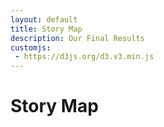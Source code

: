 ```yaml
---
layout: default
title: Story Map
description: Our Final Results
customjs:
 - https://d3js.org/d3.v3.min.js
---
```

# Story Map

<html>
<head>
  <meta charset="utf-8">
  <meta name="viewport" content="width=device-width">
  <title>JS Bin</title>
<style id="jsbin-css">
.background {
  fill: #eee;
  pointer-events: all;
}
.background-trial {
  fill: 'black';
}
.button {
  position: relative;
}
.map-layer {
  fill: #fff;
  stroke: #aaa;
}
.effect-layer{
  pointer-events:none;
}
text{
  font-family: 'Helvetica Neue', Helvetica, Arial, sans-serif;
  font-weight: 300;
}
text.big-text{
  font-size: 30px;
  font-weight: 400;
}
.effect-layer text, text.dummy-text{
  font-size: 12px;
}
.tooltip {
  position: absolute;
  z-index: 10;
  visibility: hidden;
  background: Beige;
}
</style>
</head>
<body>
<script src="https://d3js.org/d3.v3.min.js"></script>
    <div id = 'chart1'>
      <div id = 'title_div'>
      </div>
      <div id = 'dropdown'></div>
  </div>
<script id="jsbin-javascript">
var width = 1160,
    height = 600;

// Define color scale
var color = d3.scale.linear()
  .domain([1, 5])
  .clamp(true)
  .range(['white', 'SteelBlue']);

var projection = d3.geo.mercator()
                     .scale(900)
                     .center([-103.7,38])
                     .translate([(width)/2, (height)/2])

var path = d3.geo.path()
  .projection(projection);


var title_svg = d3.select('#title_div')
  .append('svg')
  .attr('width', width)
  .attr('height', 100);

title_svg.append('rect')
  .attr('id', 'title_background')
  .attr('class', 'background')
  .attr('width', width)
  .attr('height', 100);


// Set svg width & height
var svg = d3.select('#chart1')
  .append('svg')
  .attr('width', width)
  .attr('height', height);

// Add background
svg.append('rect')
  .attr('class', 'background')
  .attr('width', width)
  .attr('height', height);



var filter_y = 77;
var filter_text = 90;
var year_x = 280;
var space_x = 50;
var assigned = true;
var zoom_in = false;

var years = [{'x': year_x + (0*space_x), 'year': 2001},
{'x': year_x + (1*space_x), 'year': 2002},
{'x': year_x + (2*space_x), 'year': 2003},
{'x': year_x + (3*space_x), 'year': 2004},
{'x': year_x + (4*space_x), 'year': 2005},
{'x': year_x + (5*space_x), 'year': 2006},
{'x': year_x + (6*space_x), 'year': 2007},
{'x': year_x + (7*space_x), 'year': 2008},
{'x': year_x + (8*space_x), 'year': 2009},
{'x': year_x + (9*space_x), 'year': 2010},
{'x': year_x + (10*space_x), 'year': 2011},
{'x': year_x + (11*space_x), 'year': 2012}];

var year_buttons = title_svg.selectAll("rect")
                            .filter(function(d) {
                              return d;
                            })
                           .data(years)
                           .enter()
                           .append("rect");

var yearAttributes = year_buttons
                        .attr("width", 50)
                        .attr("height", 18)
                        // .attr('r', 8)
                        .attr("x", function (d) { return d.x; })
                        .style("y", filter_y)
                        .style('opacity', 0.2);

year_buttons.filter(function(d) { return d.year == 2001; })
  .style('opacity', 0.5);

for (var i = 0; i < years.length; i++) {
  title_svg.append('text').text(years[i].year)
    .attr('id', 'year_text')
    .attr('dx', years[i].x + 13)
    .attr('dy', filter_y + 13)
    .style('font-size', 12);
}


title_svg.append('text').text('Patents: ').attr('x', 10).attr('y', filter_text);

var assigned_filter = title_svg.append('rect')
  .attr('id', 'assigned_filter')
  .attr('width', 70)
  .attr('height', 18)
  .attr('x', 80)
  .attr('y', filter_y)
  .style('opacity', 0.5);
  title_svg.append('text').text('Assigned').attr('x', 90).attr('y', filter_text).style('font-size', 12);

var invented_filter = title_svg.append('rect')
  .attr('id', 'invented_filter')
  .attr('width', 70)
  .attr('height', 18)
  .attr('x', 150)
  .attr('y', filter_y)
  .style('opacity', 0.2);
  title_svg.append('text').text('Invented').attr('id', 'invented_filter').attr('x', 165).attr('y', filter_text).style('font-size', 12);







var g = svg.append('g');


var effectLayer = g.append('g')
  .classed('effect-layer', true);


var mapLayer = g.append('g')
  .classed('map-layer', true);


var dummyText = g.append('text')
  .classed('dummy-text', true)
  .attr('x', 10)
  .attr('y', 30)
  .style('opacity', 0);


var bigText = g.append('text')
  .classed('big-text', true)
  .attr('x', 20)
  .attr('y', 45);


var tooltip = d3.select('#chart1')
       .append('g')
       .attr('class', 'tooltip');


svg.append('rect')
  .attr('id', 'summary_stats')
  .attr('width', (width / 5) + 20)
  .attr('height', 900)
  .attr("transform","translate(0,0)")
  .attr("fill", "SteelBlue")
  .style('opacity', 0.1)
  .attr('stroke', 'black')
  .attr('stroke-width', 0.2);

title_svg.append('text')
  .attr('id', 'title')
  .text('Top Innovative Cities in the United States')
  .attr('font-size', 24)
  .attr('x', 400)
  .attr('y', 30);

svg.append('text')
  .attr('id', 'year')
  .text('Year: ')
  .attr('font-weight', 'bold')
  .attr('font-size', 12)
  .attr('x', 10)
  .attr('y', 30);

svg.append('text')
  .attr('id', 'top_features')
  .text('Logistic Regression Coefficients: ')
  .attr('font-weight', 'bold')
  .attr('font-size', 12)
  .attr('x', 10)
  .attr('y', 50);

svg.append('text')
  .text('Feature')
  .attr('font-weight', 'bold')
  .attr('font-size', 12)
  .attr('x', 20)
  .attr('y', 80);


svg.append('text')
  .text('Assigned')
  .attr('font-weight', 'bold')
  .attr('font-size', 12)
  .attr('x', 120)
  .attr('y', 80);

svg.append('text')
    .text('Invented')
    .attr('font-weight', 'bold')
    .attr('font-size', 12)
    .attr('x', 180)
    .attr('y', 80);

svg.append('text')
  .text('Top Cities: ')
  .attr('id', 'top_cities')
  .attr('font-weight', 'bold')
  .attr('font-size', 12)
  .attr('x', 10)
  .attr('y', 250);

svg.append('text')
  .text('Place: ')
  .attr('font-weight', 'bold')
  .attr('font-size', 12)
  .attr('x', 10)
  .attr('y', 400);

svg.append('text')
  .text('Total Patents: ')
  .attr('font-weight', 'bold')
  .attr('font-size', 12)
  .attr('x', 10)
  .attr('y', 420);

svg.append('text')
  .text('Total Invented Patents: ')
  .attr('font-weight', 'bold')
  .attr('font-size', 12)
  .attr('x', 10)
  .attr('y', 440);

svg.append('text')
  .text('Average SBIR Funding: ')
  .attr('font-weight', 'bold')
  .attr('font-size', 12)
  .attr('x', 10)
  .attr('y', 460);

svg.append('text')
  .text('Percent Creative Class: ')
  .attr('font-weight', 'bold')
  .attr('font-size', 12)
  .attr('x', 10)
  .attr('y', 480);

svg.append('text')
  .text("Percent Bachelor's Deg: ")
  .attr('font-weight', 'bold')
  .attr('font-size', 12)
  .attr('x', 10)
  .attr('y', 500);

svg.append('text')
  .text("Percent Graduate Deg: ")
  .attr('font-weight', 'bold')
  .attr('font-size', 12)
  .attr('x', 10)
  .attr('y', 520);

svg.append('text')
  .text("Percent Foreign Born: ")
  .attr('font-weight', 'bold')
  .attr('font-size', 12)
  .attr('x', 10)
  .attr('y', 540);

svg.append('text')
  .text("Median Household Income: ")
  .attr('font-weight', 'bold')
  .attr('font-size', 12)
  .attr('x', 10)
  .attr('y', 560);



d3.json('https://gist.githubusercontent.com/rohuniyer/c44fead13bb1f6ec517bdb53f36870da/raw/aba3df59a745810f7afef833b0728a6b70ba8129/new_cities_stats.json', function(error, mapData) {

  //console.log(mapData.features[0].properties.place_name)

  var features = mapData.features;

  var spacing = 20;

  var f_3 = d3.format(".3f");
  var f_1 = d3.format(",.0f");


  var year = 2001;

  d3.csv('https://raw.githubusercontent.com/rohuniyer/a_story_of_cities_and_patents/master/csv_for_summary.csv',
    function(data) {
      //console.log(data[0]);

      var annualPatentSummary = d3.nest()
        .key(function(d) { return d.Year; })
        .rollup(function(v) { return d3.sum(v, function(d) { return d['Patents']; }); })
        .entries(data);


      var annualInventorPatentSummary = d3.nest()
          .key(function(d) { return d.Year; })
          .rollup(function(v) { return d3.sum(v, function(d) { return d.inventor_patents; }); })
          .entries(data);


      var annualSBIRSummary = d3.nest()
        .key(function(d) { return d.Year; })
        .rollup(function(v) { return d3.mean(v, function(d) { return d['Award Mean']; }); })
        .entries(data);


      var annualCC = d3.nest()
        .key(function(d) { return d.Year; })
        .rollup(function(v) { return d3.mean(v, function(d) { return d.percent_creative_class; }); })
        .entries(data);

      var annualBachelors = d3.nest()
        .key(function(d) {return d.Year; })
        .rollup(function(v) { return d3.mean(v, function(d) { return d.percent_bachelors; }); })
        .entries(data);

      var annualGraduate = d3.nest()
        .key(function(d) { return d.Year; })
        .rollup(function(v) { return d3.mean(v, function(d) { return d.percent_graduate; }); })
        .entries(data);

      var annualForeignBorn = d3.nest()
        .key(function(d) { return d.Year; })
        .rollup(function(v) { return d3.mean(v, function(d) { return d.percent_foreign_born; }); })
        .entries(data);

      var annualMedianIncome = d3.nest()
        .key(function(d) { return d.Year; })
        .rollup(function(v) { return d3.mean(v, function(d) { return d.median_household_income; }); })
        .entries(data);

      var topCities = d3.nest()
        .key(function(d) { return d.Year; })
        .entries(data);

      function rank_inventor_cities() {
        var ranked_cities = [];
        for (var i = 0; i < Object.keys(topCities).length; i++) {
          ranked_cities.push(topCities[i].values.map(d => [d.city_state, d.inventor_patents]));
        }
        for (var i = 0; i < ranked_cities.length; i++) {
          ranked_cities[i].sort(function (a, b) {
            return b[1] - a[1];
          })
          ranked_cities[i] = ranked_cities[i].map(d => d[0]);
        }
        return ranked_cities;
      }
      var ranked_inventor_cities = rank_inventor_cities();




      function get_cities() {
        var ranked_cities = []
        for (var i = 0; i < Object.keys(topCities).length; i++) {
          ranked_cities.push(topCities[i].values.map(d => d.city_state));
        }
        return ranked_cities;
      }

      var ranked_cities = get_cities();


      d3.csv('https://raw.githubusercontent.com/rohuniyer/a_story_of_cities_and_patents/master/regression_results.csv',
        function(regression_data) {

          var annualRegressionSummary = d3.nest()
            .key(function(d) { return d.Year; })
            .key(function(v) { return v.score; })
            .entries(regression_data);


          function regression_results_text() {

            var results_y = 100;

            //Award Mean
            svg.append('text')
              .text('SBIR Mean: ')
              .attr('font-size', 12)
              .attr('x', 20)
              .attr('y', results_y);

            svg.append('text')
              .text(function(d) {
                return f_3(annualRegressionSummary[year-2001].values[0].values[0].award_mean);
              })
              .attr('id', 'award_mean_sa')
              .attr('font-size', 12)
              .attr('x', 120)
              .attr('y', results_y);

            svg.append('text')
              .text(function(d) {
                return f_3(annualRegressionSummary[year-2001].values[1].values[0].award_mean);
              })
              .attr('id', 'award_mean_si')
              .attr('font-size', 12)
              .attr('x', 180)
              .attr('y', results_y);

            //Perc Creative Class
            svg.append('text')
              .text('Creative Class: ')
              .attr('font-size', 12)
              .attr('x', 20)
              .attr('y', results_y + spacing);

            svg.append('text')
              .text(function(d) {
                return f_3(annualRegressionSummary[year-2001].values[0].values[0].scaled_perc_creative_class);
              })
              .attr('id', 'scaled_perc_creative_class_sa')
              .attr('font-size', 12)
              .attr('x', 120)
              .attr('y', results_y + spacing);

            svg.append('text')
              .text(function(d) {
                return f_3(annualRegressionSummary[year-2001].values[1].values[0].scaled_perc_creative_class);
              })
              .attr('id', 'scaled_perc_creative_class_si')
              .attr('font-size', 12)
              .attr('x', 180)
              .attr('y', results_y + spacing);


            //Perc Bachelors
            svg.append('text')
              .text('Bachelors Deg.: ')
              .attr('font-size', 12)
              .attr('x', 20)
              .attr('y', results_y + (2*spacing));

            svg.append('text')
              .text(function(d) {
                return f_3(annualRegressionSummary[year-2001].values[0].values[0].percent_bachelors);
              })
              .attr('id', 'percent_bachelors_sa')
              .attr('font-size', 12)
              .attr('x', 120)
              .attr('y', results_y + (2*spacing));

            svg.append('text')
              .text(function(d) {
                return f_3(annualRegressionSummary[year-2001].values[1].values[0].percent_bachelors);
              })
              .attr('id', 'percent_bachelors_si')
              .attr('font-size', 12)
              .attr('x', 180)
              .attr('y', results_y + (2*spacing));

            //Perc Graduate
            svg.append('text')
              .text('Graduates Deg.: ')
              .attr('font-size', 12)
              .attr('x', 20)
              .attr('y', results_y + (3*spacing));

            svg.append('text')
              .text(function(d) {
                return f_3(annualRegressionSummary[year-2001].values[0].values[0].percent_graduate);
              })
              .attr('id', 'percent_graduate_sa')
              .attr('font-size', 12)
              .attr('x', 120)
              .attr('y', results_y + (3*spacing));

            svg.append('text')
              .text(function(d) {
                return f_3(annualRegressionSummary[year-2001].values[1].values[0].percent_graduate);
              })
              .attr('id', 'percent_graduate_si')
              .attr('font-size', 12)
              .attr('x', 180)
              .attr('y', results_y + (3*spacing));

              //Perc Foreign Born
              svg.append('text')
                .text('Foreign Born: ')
                .attr('font-size', 12)
                .attr('x', 20)
                .attr('y', results_y + (4*spacing));

              svg.append('text')
                .text(function(d) {
                  return f_3(annualRegressionSummary[year-2001].values[0].values[0].percent_foreign_born);
                })
                .attr('id', 'percent_foreign_born_sa')
                .attr('font-size', 12)
                .attr('x', 120)
                .attr('y', results_y + (4*spacing));

              svg.append('text')
                .text(function(d) {
                  return f_3(annualRegressionSummary[year-2001].values[1].values[0].percent_foreign_born);
                })
                .attr('id', 'percent_foreign_born_si')
                .attr('font-size', 12)
                .attr('x', 180)
                .attr('y', results_y + (4*spacing));

              //Recipient Mean
              svg.append('text')
                .text('Federal Funding: ')
                .attr('font-size', 12)
                .attr('x', 20)
                .attr('y', results_y + (5*spacing));

              svg.append('text')
                .text(function(d) {
                  return f_3(annualRegressionSummary[year-2001].values[0].values[0].recipient_mean);
                })
                .attr('id', 'recipient_mean_sa')
                .attr('font-size', 12)
                .attr('x', 120)
                .attr('y', results_y + (5*spacing));

              svg.append('text')
                .text(function(d) {
                  return f_3(annualRegressionSummary[year-2001].values[1].values[0].recipient_mean);
                })
                .attr('id', 'recipient_mean_si')
                .attr('font-size', 12)
                .attr('x', 180)
                .attr('y', results_y + (5*spacing));

              //Median Household Income
              svg.append('text')
                .text('Household Income: ')
                .attr('font-size', 12)
                .attr('x', 20)
                .attr('y', results_y + (6*spacing));

              svg.append('text')
                .text(function(d) {
                  return f_3(annualRegressionSummary[year-2001].values[0].values[0].median_household_income);
                })
                .attr('id', 'median_household_income_sa')
                .attr('font-size', 12)
                .attr('x', 120)
                .attr('y', results_y + (6*spacing));

              svg.append('text')
                .text(function(d) {
                  return f_3(annualRegressionSummary[year-2001].values[1].values[0].median_household_income);
                })
                .attr('id', 'median_household_income_si')
                .attr('font-size', 12)
                .attr('x', 180)
                .attr('y', results_y + (6*spacing));


          }

          regression_results_text();





  d3.json('https://raw.githubusercontent.com/rohuniyer/a_story_of_cities_and_patents/master/city_stats.json', function(error, cityData) {

    var centroids = features.map(function (feature){
      return path.centroid(feature);
    });


      var years = Object.keys(cityData).sort();

      var city_features = cityData[year];

      draw_legend();


      function write_top_cities() {
        svg.append('text')
         .html(function (d) {
           if (assigned) {
             var curr_city = city_features[ranked_cities[year-2001][0]]
           }
           else {
             var curr_city = city_features[ranked_inventor_cities[year-2001][0]]
           }
           var city_rank = '1 | ' + curr_city.city_for_viewing;
           return city_rank; //topCities[year-2001].values[0].city_state;
         })
         .attr('id', 'top_cities_1')
         .attr('font-size', 12)
         .attr('x', 20)
         .attr('y', 270)

         svg.append('text')
          .html(function (d) {
            if (assigned) {
              var curr_city = city_features[ranked_cities[year-2001][1]]
            }
            else {
              var curr_city = city_features[ranked_inventor_cities[year-2001][1]]
            }
            var city_rank = '2 | ' + curr_city.city_for_viewing;
            return city_rank; //topCities[year-2001].values[0].city_state;
          })
          .attr('id', 'top_cities_2')
          .attr('font-size', 12)
          .attr('x', 20)
          .attr('y', 285)

          svg.append('text')
           .html(function (d) {
             if (assigned) {
               var curr_city = city_features[ranked_cities[year-2001][2]]
             }
             else {
               var curr_city = city_features[ranked_inventor_cities[year-2001][2]]
             }
             var city_rank = '3 | ' + curr_city.city_for_viewing;
             return city_rank; //topCities[year-2001].values[0].city_state;
           })
           .attr('id', 'top_cities_3')
           .attr('font-size', 12)
           .attr('x', 20)
           .attr('y', 300)

           svg.append('text')
            .html(function (d) {
              if (assigned) {
                var curr_city = city_features[ranked_cities[year-2001][3]]
              }
              else {
                var curr_city = city_features[ranked_inventor_cities[year-2001][3]]
              }
              var city_rank = '4 | ' + curr_city.city_for_viewing;
              return city_rank; //topCities[year-2001].values[0].city_state;
            })
            .attr('id', 'top_cities_4')
            .attr('font-size', 12)
            .attr('x', 20)
            .attr('y', 315)

            svg.append('text')
             .html(function (d) {
               if (assigned) {
                 var curr_city = city_features[ranked_cities[year-2001][4]]
               }
               else {
                 var curr_city = city_features[ranked_inventor_cities[year-2001][4]]
               }
               var city_rank = '5 | ' + curr_city.city_for_viewing;
               return city_rank; //topCities[year-2001].values[0].city_state;
             })
             .attr('id', 'top_cities_5')
             .attr('font-size', 12)
             .attr('x', 20)
             .attr('y', 330)
      }

      write_top_cities();


      var summary_stats_x = 150;
      var summary_stats_y = 400;


       svg.append('text')
         .text('USA')
         .attr('id', 'place_name')
         .attr('font-size', 12)
         .attr('x', summary_stats_x)
         .attr('y', 400);

       svg.append('text')
         .text(function(d) {
           return f_1(annualPatentSummary[year - 2001].values);
         })
         .attr('id', 'patents')
         .attr('font-size', 12)
         .attr('x', summary_stats_x)
         .attr('y', 420);

      svg.append('text')
           .text(function(d) {
             return f_1(annualInventorPatentSummary[year - 2001].values);
           })
           .attr('id', 'inventor_patents')
           .attr('font-size', 12)
           .attr('x', summary_stats_x)
           .attr('y', 440);

      svg.append('text')
         .text(function (d) {
           return '$' + f_1(annualSBIRSummary[year - 2001].values);
         })
         .attr('id', 'funding')
         .attr('font-size', 12)
         .attr('x', summary_stats_x)
         .attr('y', 460);

      svg.append('text')
         .text(function(d) {
           return f_3(annualCC[year - 2001].values);
         })
         .attr('id', 'perc_cc')
         .attr('font-size', 12)
         .attr('x', summary_stats_x)
         .attr('y', 480);

         svg.append('text')
            .text(function(d) {
              return f_3(annualBachelors[year - 2001].values);
            })
            .attr('id', 'perc_bachelors_summary')
            .attr('font-size', 12)
            .attr('x', summary_stats_x)
            .attr('y', 500);

        svg.append('text')
           .text(function(d) {
             return f_3(annualGraduate[year - 2001].values);
           })
           .attr('id', 'perc_graduate_summary')
           .attr('font-size', 12)
           .attr('x', summary_stats_x)
           .attr('y', 520);

       svg.append('text')
          .text(function(d) {
            return f_3(annualForeignBorn[year - 2001].values);
          })
          .attr('id', 'perc_fb_summary')
          .attr('font-size', 12)
          .attr('x', summary_stats_x)
          .attr('y', 540);


      svg.append('text')
         .text(function(d) {
           return '$' + f_1(annualMedianIncome[year - 2001].values);
         })
         .attr('id', 'perc_income_summary')
         .attr('font-size', 12)
         .attr('x', summary_stats_x)
         .attr('y', 560);



      function draw_circles() {
        mapLayer.selectAll('circle')
            .data(features)
            .enter().append('circle')
            .attr('cx', function(d) {
              return projection([d.properties.lon, d.properties.lat])[0];
            })
            .attr('cy', function(d) {
              return projection([d.properties.lon, d.properties.lat])[1];
            })
            .attr('r', function(d) {
              var city_name = d.properties.city_state;
              var curr_city = city_features[city_name];
              if (assigned) {
                return Math.pow(Math.log(curr_city.Patents / 2), 1.5);
              }
              else{
                return Math.pow(Math.log(curr_city.inventor_patents / 2), 1.5);
              }
              //return (Math.pow(curr_city.Score_assigned, 3)) / 8;
            })
            .attr("stroke","")
            .style('fill', function(d) {
              var city_name = d.properties.city_state;
              var curr_city = city_features[city_name];
              return (color(curr_city.Score_invented));
            })
            .on('mouseover', function(d) {
                  d3.select(this)
                    .style('fill', 'grey')
                    .attr("stroke","black");

                    var city_name = d.properties.city_state;
                    var curr_city = city_features[city_name];
                    //mouseover(curr_city);
                    tooltip.html(format_description(d, curr_city));
                    tooltip.style('visibility', 'visible');
                    tooltip.style('top', (d3.event.pageY+20) + "px")
                           .style('left', (d3.event.pageX+10) + "px");
             })
            .on('mouseout', function(d) {
                    var city_name = d.properties.city_state;
                    var curr_city = city_features[city_name];
                    d3.select(this).style('fill', function(d) {
                        return (color(curr_city.Score_invented));
                    })
                    .attr("stroke","");
                    tooltip.style('visibility', 'hidden');

            })
            .on('click', function(d) {
                      var city_name = d.properties.city_state;
                      var curr_city = city_features[city_name];
                      change_summary_stats(d, curr_city);
                      change_clicked_top_cities(d, city_name);
                      clicked(d, curr_city);
            });
      }

      draw_circles();

      //Draw each province as a path

      assigned_filter.on("mouseover", function(d) {
        console.log("assigned_filter");
        d3.select(this).style('opacity', 0.5);
        d3.select('#invented_filter').style('opacity', 0.2);
        assigned = true;
        change_top_cities();
        mapLayer.selectAll('circle')
            .data(features)
            .attr('cx', function(d) {
              return projection([d.properties.lon, d.properties.lat])[0];
            })
            .attr('cy', function(d) {
              return projection([d.properties.lon, d.properties.lat])[1];
            })
            .attr('r', function(d) {
              var city_name = d.properties.city_state;
              var curr_city = city_features[city_name];
                if (zoom_in) {
                  if (assigned) {
                    return Math.pow(Math.log(curr_city.Patents / 12), 1.2);
                  }
                  else {
                    return Math.pow(Math.log(curr_city.inventor_patents / 12), 1.2);
                  }
                }
                else {
                  if (assigned) {
                    return Math.pow(Math.log(curr_city.Patents / 2), 1.5);
                  }
                  else{
                    return Math.pow(Math.log(curr_city.inventor_patents / 2), 1.5);
                  }
                }

            })
            .attr("stroke","")
            .style('fill', function(d) {
              var city_name = d.properties.city_state;
              var curr_city = city_features[city_name];
              return (color(curr_city.Score_invented));
            })
            .on('mouseover', function(d) {
                  d3.select(this)
                    .style('fill', 'grey')
                    .attr("stroke","black");

                    var city_name = d.properties.city_state;
                    var curr_city = city_features[city_name];
                    //mouseover(curr_city);
                    tooltip.html(format_description(d, curr_city));
                    tooltip.style('visibility', 'visible');
                    tooltip.style('top', (d3.event.pageY+20) + "px")
                           .style('left', (d3.event.pageX+10) + "px");
             })
            .on('mouseout', function(d) {
                    var city_name = d.properties.city_state;
                    var curr_city = city_features[city_name];
                    d3.select(this).style('fill', function(d) {
                        return (color(curr_city.Score_invented));
                    })
                    .attr("stroke","");
                    tooltip.style('visibility', 'hidden');

            })
            .on('click', function(d) {
                      var city_name = d.properties.city_state;
                      var curr_city = city_features[city_name];
                      change_summary_stats(d, curr_city);
                      change_clicked_top_cities(d, city_name);
                      clicked(d, curr_city);
            });
      });

      invented_filter.on('mouseover', function() {
        console.log('invented_filter');
        d3.select(this).style('opacity', 0.5);
        d3.select('#assigned_filter').style('opacity', 0.2);
        assigned = false;
        change_top_cities();
        mapLayer.selectAll('circle')
            .data(features)
            .attr('cx', function(d) {
              return projection([d.properties.lon, d.properties.lat])[0];
            })
            .attr('cy', function(d) {
              return projection([d.properties.lon, d.properties.lat])[1];
            })
            .attr('r', function(d) {
              var city_name = d.properties.city_state;
              var curr_city = city_features[city_name];
              if (zoom_in) {
                if (assigned) {
                  return Math.pow(Math.log(curr_city.Patents / 12), 1.2);
                }
                else {
                  return Math.pow(Math.log(curr_city.inventor_patents / 12), 1.2);
                }
              }
              else {
                if (assigned) {
                  return Math.pow(Math.log(curr_city.Patents / 2), 1.5);
                }
                else{
                  return Math.pow(Math.log(curr_city.inventor_patents / 2), 1.5);
                }
              }
            })
            .attr("stroke","")
            .style('fill', function(d) {
              var city_name = d.properties.city_state;
              var curr_city = city_features[city_name];
              return (color(curr_city.Score_invented));
            })
            .on('mouseover', function(d) {
                  d3.select(this)
                    .style('fill', 'grey')
                    .attr("stroke","black");

                    var city_name = d.properties.city_state;
                    var curr_city = city_features[city_name];
                    //mouseover(curr_city);
                    tooltip.html(format_description(d, curr_city));
                    tooltip.style('visibility', 'visible');
                    tooltip.style('top', (d3.event.pageY+20) + "px")
                           .style('left', (d3.event.pageX+10) + "px");
             })
            .on('mouseout', function(d) {
                    var city_name = d.properties.city_state;
                    var curr_city = city_features[city_name];
                    d3.select(this).style('fill', function(d) {
                        return (color(curr_city.Score_invented));
                    })
                    .attr("stroke","");
                    tooltip.style('visibility', 'hidden');

            })
            .on('click', function(d) {
                      var city_name = d.properties.city_state;
                      var curr_city = city_features[city_name];
                      change_summary_stats(d, curr_city);
                      change_clicked_top_cities(d, city_name);
                      clicked(d, curr_city);
            });
      })



      year_buttons.on('mouseover', function (d) {
        year = d.year;
        title_svg.selectAll('rect').filter(function(d) { return d; }).style('opacity', 0.2);
        title_svg.selectAll('#year_text').style('font-color', 'white');
        d3.select(this).style('opacity', 0.5);
        var city_features = cityData[year];
        change_annual_stats(d);
        change_regression_results_text(d);
        change_top_cities(d);
        //Draw each province as a path
        mapLayer.selectAll('circle')
            .data(features)
            .attr('cx', function(d) {
              return projection([d.properties.lon, d.properties.lat])[0];
            })
            .attr('cy', function(d) {
              return projection([d.properties.lon, d.properties.lat])[1];
            })
            .attr('r', function(d) {
              var city_name = d.properties.city_state;
              var curr_city = city_features[city_name];
              if (zoom_in) {
                if (assigned) {
                  return Math.pow(Math.log(curr_city.Patents / 12), 1.2);
                }
                else {
                  return Math.pow(Math.log(curr_city.inventor_patents / 12), 1.2);
                }
              }
              else {
                if (assigned) {
                  return Math.pow(Math.log(curr_city.Patents / 2), 1.5);
                }
                else{
                  return Math.pow(Math.log(curr_city.inventor_patents / 2), 1.5);
                }
              }
            })
            .attr("stroke","")
            .style('fill', function(d) {
              var city_name = d.properties.city_state;
              var curr_city = city_features[city_name];
              return (color(curr_city.Score_invented));
            })
            .on('mouseover', function(d) {
                  d3.select(this)
                    .style('fill', 'grey')
                    .attr("stroke","black");

                    var city_name = d.properties.city_state;
                    var curr_city = city_features[city_name];
                    //mouseover(curr_city);
                    tooltip.html(format_description(d, curr_city));
                    tooltip.style('visibility', 'visible');
                    tooltip.style('top', (d3.event.pageY+20) + "px")
                           .style('left', (d3.event.pageX+10) + "px");
             })
            .on('mouseout', function(d) {
                    var city_name = d.properties.city_state;
                    var curr_city = city_features[city_name];
                    d3.select(this).style('fill', function(d) {
                        return (color(curr_city.Score_invented));
                    })
                    .attr("stroke","");
                    tooltip.style('visibility', 'hidden');

            })
            .on('click', function(d) {
                      var city_name = d.properties.city_state;
                      var curr_city = city_features[city_name];
                      change_summary_stats(d, curr_city);
                      change_clicked_top_cities(d, city_name);
                      clicked(d, curr_city);
            });
      })


          // When the button is changed, run the updateChart function
          // dropdown.on("change", function(d) {
          //     year = d3.select(this).property('value')
          //     var city_features = cityData[year];
          //     change_annual_stats(d);
          //     change_regression_results_text(d);
          //     change_top_cities(d);
          //     //Draw each province as a path
          //     mapLayer.selectAll('circle')
          //         .data(features)
          //         .attr('cx', function(d) {
          //           return projection([d.properties.lon, d.properties.lat])[0];
          //         })
          //         .attr('cy', function(d) {
          //           return projection([d.properties.lon, d.properties.lat])[1];
          //         })
          //         .attr('r', function(d) {
          //           var city_name = d.properties.city_state;
          //           var curr_city = city_features[city_name];
          //             if (assigned) {
          //               return Math.pow(Math.log(curr_city.Patents / 2), 1.5);
          //             }
          //             else{
          //               return Math.pow(Math.log(curr_city.inventor_patents / 2), 1.5);
          //             }
          //         })
          //         .attr("stroke","")
          //         .style('fill', function(d) {
          //           var city_name = d.properties.city_state;
          //           var curr_city = city_features[city_name];
          //           return (color(curr_city.Score_invented));
          //         })
          //         .on('mouseover', function(d) {
          //               d3.select(this)
          //                 .style('fill', 'grey')
          //                 .attr("stroke","black");
          //
          //                 var city_name = d.properties.city_state;
          //                 var curr_city = city_features[city_name];
          //                 //mouseover(curr_city);
          //                 tooltip.html(format_description(d, curr_city));
          //                 tooltip.style('visibility', 'visible');
          //                 tooltip.style('top', (d3.event.pageY+20) + "px")
          //                        .style('left', (d3.event.pageX+10) + "px");
          //          })
          //         .on('mouseout', function(d) {
          //                 var city_name = d.properties.city_state;
          //                 var curr_city = city_features[city_name];
          //                 d3.select(this).style('fill', function(d) {
          //                     return (color(curr_city.Score_invented));
          //                 })
          //                 .attr("stroke","");
          //                 tooltip.style('visibility', 'hidden');
          //
          //         })
          //         .on('click', function(d) {
          //                   var city_name = d.properties.city_state;
          //                   var curr_city = city_features[city_name];
          //                   change_summary_stats(d, curr_city);
          //                   change_clicked_top_cities(d, city_name);
          //                   clicked(d, curr_city);
          //         });
          //
          // })

          function format_description(d, curr_city) {
            var to_return = '<b> ' + curr_city.city_for_viewing +  ' </b> <br> Patents: ' + curr_city.Patents +  ' </b> <br> Invented Patents: ' + curr_city.inventor_patents;
            return to_return;
          }


          // When clicked, zoom in
          function clicked(d, curr_city) {
            var x, y, k;
            // Compute centroid of the selected path
            if (d && centered !== d) {

              d3.select('#summary_stats')
                .style('opacity', 0.2);

              console.log(d.properties.city_state);

              var centroid = path.centroid(d);
              x = centroid[0];
              y = centroid[1];
              k = 8;
              centered = d;
              zoom_in = true;

              // d3.select('#title').text('');

              mapLayer.selectAll('circle')
                .transition()
                .duration(750)
                .attr("stroke-width", 0.1)
                .attr('r', function(d) {
                  var city_name = d.properties.city_state;
                  var curr_city = city_features[city_name];
                  if (assigned) {
                    return Math.pow(Math.log(curr_city.Patents / 12), 1.2);
                  }
                  else {
                    return Math.pow(Math.log(curr_city.inventor_patents / 12), 1.2);
                  }

          //          return d.properties.Score_assigned / 3.5;
              });
            } else {

              d3.select('#summary_stats')
                .style('opacity', 0.2);

              zoom_in = false;

              x = width/2;
              y = height/2;
              k = 1;
              centered = null;

              // d3.select('#title').text('Top Innovative Cities in the United States');

              mapLayer.selectAll('circle')
                  .transition()
                  .duration(750)
                  .attr("stroke-width", 0.5)
                  .attr('r', function(d) {
                              var city_name = d.properties.city_state;
                              var curr_city = city_features[city_name];
                              if (assigned) {
                                return Math.pow(Math.log(curr_city.Patents / 2), 1.5);
                              }
                              else{
                                return Math.pow(Math.log(curr_city.inventor_patents / 2), 1.5);
                              }
                        //return (Math.pow(curr_city.Score_assigned, 3)) / 8;
                      //return (d.properties.fips);
                      // return (Math.pow(d.properties.Year, 3)) / 8;
              });


            }
            //change_summary_stats(d);
            // Zoom
            g.transition()
              .duration(750)
              .attr('transform', 'translate(' + width / 2 + ',' + height / 2 + ')scale(' + k + ')translate(' + -x + ',' + -y + ')');
          }

          function draw_legend() {

            var top_City = ranked_cities[year-2001][0]
            var tophalf_City = ranked_cities[year-2001][30]
            var bottomhalf_City = ranked_cities[year-2001][80]
            var bottom_City = ranked_cities[year-2001][200]

            svg.append('circle')
              .attr('cx', width - 120)
              .attr('cy', height - 30)
              .attr('r', function(d) {
                var city = city_features[top_City]
                return Math.pow(Math.log(5000 / 2), 1.5);
              })
              .style('fill','blue')
              .style('opacity', 0.3);
            svg.append('text')
              .text(function(d) { return '5000 Patents' })
              .attr('font-size', 12)
              .attr('x', width - 90)
              .attr('y', height - 25);


              svg.append('circle')
                .attr('cx', width - 120)
                .attr('cy', height - 70)
                .attr('r', function(d) {
                  var city = city_features[tophalf_City]
                  return Math.pow(Math.log(1000 / 2), 1.5);
                })
                .style('fill','blue')
                .style('opacity', 0.3);
                svg.append('text')
                  .text(function(d) { return '1000' })
                  .attr('font-size', 12)
                  .attr('x', width - 90)
                  .attr('y', height - 70);


              svg.append('circle')
                .attr('cx', width - 120)
                .attr('cy', height - 100)
                .attr('r', function(d) {
                  var city = city_features[bottomhalf_City]
                  return Math.pow(Math.log(200 / 2), 1.5);
                })
                .style('fill','blue')
                .style('opacity', 0.3);
                svg.append('text')
                  .text(function(d) { return '200' })
                  .attr('font-size', 12)
                  .attr('x', width - 90)
                  .attr('y', height - 95);


            svg.append('circle')
              .attr('cx', width - 120)
              .attr('cy', height - 120)
              .attr('r', function(d) {
                var city = city_features[bottom_City]
                return Math.pow(Math.log(50 / 2), 1.5);
              })
              .style('fill','blue')
              .style('opacity', 0.3);
              svg.append('text')
                .text(function(d) { return '50'  })
                .attr('font-size', 12)
                .attr('x', width - 90)
                .attr('y', height - 115);

          }

          function change_annual_stats(d) {

            d3.select('#place_name').text("USA");

            d3.select("#patents").text(f_1(annualPatentSummary[year - 2001].values));

            d3.select('#inventor_patents').text(f_1(annualInventorPatentSummary[year-2001].values));

            d3.select('#funding').text('$' + f_1(annualSBIRSummary[year - 2001].values));

            d3.select('#perc_cc').text(f_3(annualCC[year - 2001].values));

            d3.select('#perc_bachelors_summary').text(f_3(annualBachelors[year - 2001].values));

            d3.select('#perc_graduate_summary').text(f_3(annualGraduate[year - 2001].values));

            d3.select('#perc_fb_summary').text(f_3(annualForeignBorn[year - 2001].values));

            d3.select('#perc_income_summary').text('$' + f_1(annualMedianIncome[year - 2001].values));

          }

          function change_summary_stats(d, curr_city) {


                if (d && centered !== d) {

                  d3.select('#place_name').text(curr_city.city_for_viewing);

                  d3.select("#patents").text(curr_city.Patents);

                  d3.select("#inventor_patents").text(curr_city.inventor_patents)

                  d3.select('#funding').text('$' + f_1(curr_city['Award Mean']));

                  d3.select('#perc_cc').text(f_3(curr_city.percent_creative_class));

                  d3.select('#perc_bachelors_summary').text(f_3(curr_city.percent_bachelors));

                  d3.select('#perc_graduate_summary').text(f_3(curr_city.percent_graduate));

                  d3.select('#perc_fb_summary').text(f_3(curr_city.percent_foreign_born));

                  d3.select('#perc_income_summary').text('$' + f_1(curr_city.median_household_income));
                }
                else {
                  d3.select('#place_name').text("USA");

                  d3.select("#patents").text(f_1(annualPatentSummary[year - 2001].values));

                  d3.select('#inventor_patents').text(f_1(annualInventorPatentSummary[year-2001].values));

                  d3.select('#funding').text('$' + f_1(annualSBIRSummary[year - 2001].values));

                  d3.select('#perc_cc').text(f_3(annualCC[year - 2001].values));

                  d3.select('#perc_bachelors_summary').text(f_3(annualBachelors[year - 2001].values));

                  d3.select('#perc_graduate_summary').text(f_3(annualGraduate[year - 2001].values));

                  d3.select('#perc_fb_summary').text(f_3(annualForeignBorn[year - 2001].values));

                  d3.select('#perc_income_summary').text('$' + f_1(annualMedianIncome[year - 2001].values));
                }

          }

          function change_regression_results_text(d) {

            d3.select('#award_mean_sa').text(f_3(annualRegressionSummary[year-2001].values[0].values[0].award_mean));
            d3.select('#award_mean_si').text(f_3(annualRegressionSummary[year-2001].values[1].values[0].award_mean));

            d3.select('#scaled_perc_creative_class_sa').text(f_3(annualRegressionSummary[year-2001].values[0].values[0].scaled_perc_creative_class));
            d3.select('#scaled_perc_creative_class_si').text(f_3(annualRegressionSummary[year-2001].values[1].values[0].scaled_perc_creative_class));

            d3.select('#percent_bachelors_sa').text(f_3(annualRegressionSummary[year-2001].values[0].values[0].percent_bachelors));
            d3.select('#percent_bachelors_si').text(f_3(annualRegressionSummary[year-2001].values[1].values[0].percent_bachelors));

            d3.select('#percent_graduate_sa').text(f_3(annualRegressionSummary[year-2001].values[0].values[0].percent_graduate));
            d3.select('#percent_graduate_si').text(f_3(annualRegressionSummary[year-2001].values[1].values[0].percent_graduate));

            d3.select('#percent_foreign_born_sa').text(f_3(annualRegressionSummary[year-2001].values[0].values[0].percent_foreign_born));
            d3.select('#percent_foreign_born_si').text(f_3(annualRegressionSummary[year-2001].values[1].values[0].percent_foreign_born));

            d3.select('#recipient_mean_sa').text(f_3(annualRegressionSummary[year-2001].values[0].values[0].recipient_mean));
            d3.select('#recipient_mean_si').text(f_3(annualRegressionSummary[year-2001].values[1].values[0].recipient_mean));

            d3.select('#median_household_income_sa').text(f_3(annualRegressionSummary[year-2001].values[0].values[0].median_household_income));
            d3.select('#median_household_income_si').text(f_3(annualRegressionSummary[year-2001].values[1].values[0].median_household_income));
          }

          function change_clicked_top_cities(d, curr_city) {


            if (d && centered !== d) {

              if (assigned) {
                index = ranked_cities[year-2001].indexOf(curr_city);

                if (index > 3) {
                  var city_rank1 = index-1 + ' | ' + city_features[ranked_cities[year-2001][index-2]].city_for_viewing;
                  var city_rank2 = index + ' | ' + city_features[ranked_cities[year-2001][index-1]].city_for_viewing;
                  var city_rank3 = index+1 + ' | ' + city_features[ranked_cities[year-2001][index]].city_for_viewing;
                  var city_rank4 = index+2 + ' | ' + city_features[ranked_cities[year-2001][index+1]].city_for_viewing;
                  var city_rank5 = index+3 + ' | ' + city_features[ranked_cities[year-2001][index+2]].city_for_viewing;

                  d3.select('#top_cities_1').text(city_rank1);
                  d3.select('#top_cities_2').text(city_rank2);
                  d3.select('#top_cities_3').text(city_rank3);
                  d3.select('#top_cities_4').text(city_rank4);
                  d3.select('#top_cities_5').text(city_rank5);
                }
              }
              else {
                index = ranked_inventor_cities[year-2001].indexOf(curr_city);

                if (index > 3) {
                  var city_rank1 = index-1 + ' | ' + city_features[ranked_inventor_cities[year-2001][index-2]].city_for_viewing;
                  var city_rank2 = index + ' | ' + city_features[ranked_inventor_cities[year-2001][index-1]].city_for_viewing;
                  var city_rank3 = index+1 + ' | ' + city_features[ranked_inventor_cities[year-2001][index]].city_for_viewing;
                  var city_rank4 = index+2 + ' | ' + city_features[ranked_inventor_cities[year-2001][index+1]].city_for_viewing;
                  var city_rank5 = index+3 + ' | ' + city_features[ranked_inventor_cities[year-2001][index+2]].city_for_viewing;

                  d3.select('#top_cities_1').text(city_rank1);
                  d3.select('#top_cities_2').text(city_rank2);
                  d3.select('#top_cities_3').text(city_rank3);
                  d3.select('#top_cities_4').text(city_rank4);
                  d3.select('#top_cities_5').text(city_rank5);
                }

              }

            }

            else {
              if (assigned) {
                var city_rank1= '1 | ' + city_features[ranked_cities[year-2001][0]].city_for_viewing;
                var city_rank2= '2 | ' + city_features[ranked_cities[year-2001][1]].city_for_viewing;
                var city_rank3= '3 | ' + city_features[ranked_cities[year-2001][2]].city_for_viewing;
                var city_rank4= '4 | ' + city_features[ranked_cities[year-2001][3]].city_for_viewing;
                var city_rank5= '5 | ' + city_features[ranked_cities[year-2001][4]].city_for_viewing;

                d3.select('#top_cities_1').text(city_rank1);
                d3.select('#top_cities_2').text(city_rank2);
                d3.select('#top_cities_3').text(city_rank3);
                d3.select('#top_cities_4').text(city_rank4);
                d3.select('#top_cities_5').text(city_rank5);
              }
              else {
                var city_rank1= '1 | ' + city_features[ranked_inventor_cities[year-2001][0]].city_for_viewing;
                var city_rank2= '2 | ' + city_features[ranked_inventor_cities[year-2001][1]].city_for_viewing;
                var city_rank3= '3 | ' + city_features[ranked_inventor_cities[year-2001][2]].city_for_viewing;
                var city_rank4= '4 | ' + city_features[ranked_inventor_cities[year-2001][3]].city_for_viewing;
                var city_rank5= '5 | ' + city_features[ranked_inventor_cities[year-2001][4]].city_for_viewing;

                d3.select('#top_cities_1').text(city_rank1);
                d3.select('#top_cities_2').text(city_rank2);
                d3.select('#top_cities_3').text(city_rank3);
                d3.select('#top_cities_4').text(city_rank4);
                d3.select('#top_cities_5').text(city_rank5);
              }

            }

          }

          function change_top_cities(d) {

              if (assigned) {
                var city_rank1= '1 | ' + city_features[ranked_cities[year-2001][0]].city_for_viewing;
                var city_rank2= '2 | ' + city_features[ranked_cities[year-2001][1]].city_for_viewing;
                var city_rank3= '3 | ' + city_features[ranked_cities[year-2001][2]].city_for_viewing;
                var city_rank4= '4 | ' + city_features[ranked_cities[year-2001][3]].city_for_viewing;
                var city_rank5= '5 | ' + city_features[ranked_cities[year-2001][4]].city_for_viewing;
              }
              else {
                var city_rank1= '1 | ' + city_features[ranked_inventor_cities[year-2001][0]].city_for_viewing;
                var city_rank2= '2 | ' + city_features[ranked_inventor_cities[year-2001][1]].city_for_viewing;
                var city_rank3= '3 | ' + city_features[ranked_inventor_cities[year-2001][2]].city_for_viewing;
                var city_rank4= '4 | ' + city_features[ranked_inventor_cities[year-2001][3]].city_for_viewing;
                var city_rank5= '5 | ' + city_features[ranked_inventor_cities[year-2001][4]].city_for_viewing;
              }
                d3.select('#top_cities_1').text(city_rank1);
                d3.select('#top_cities_2').text(city_rank2);
                d3.select('#top_cities_3').text(city_rank3);
                d3.select('#top_cities_4').text(city_rank4);
                d3.select('#top_cities_5').text(city_rank5);
              }


          });


        });
    });
});


d3.json('https://gist.githubusercontent.com/michellechandra/0b2ce4923dc9b5809922/raw/a476b9098ba0244718b496697c5b350460d32f99/us-states.json',
       function(error,states) {
  var state_features = states.features;
  mapLayer.selectAll("path")
    .data(state_features)
    .enter()
    .append("path")
    .attr("d", path)
    .style('opacity', 0.2)
    .style("stroke", "#fff")
    .style("stroke-width", "1")
    .style('fill', 'purple')
   });
</script>
</body>
